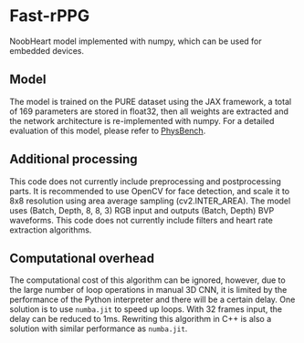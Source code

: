 # Fast-rPPG
NoobHeart model implemented with numpy, which can be used for embedded devices.  

## Model
The model is trained on the PURE dataset using the JAX framework, a total of 169 parameters are stored in float32, then all weights are extracted and the network architecture is re-implemented with numpy. For a detailed evaluation of this model, please refer to [PhysBench](https://github.com/KegangWangCCNU/PhysBench).  
## Additional processing  
This code does not currently include preprocessing and postprocessing parts. It is recommended to use OpenCV for face detection, and scale it to 8x8 resolution using area average sampling (cv2.INTER_AREA). The model uses (Batch, Depth, 8, 8, 3) RGB input and outputs (Batch, Depth) BVP waveforms. This code does not currently include filters and heart rate extraction algorithms.

## Computational overhead  
The computational cost of this algorithm can be ignored, however, due to the large number of loop operations in manual 3D CNN, it is limited by the performance of the Python interpreter and there will be a certain delay. One solution is to use `numba.jit` to speed up loops. With 32 frames input, the delay can be reduced to 1ms. Rewriting this algorithm in C++ is also a solution with similar performance as `numba.jit`.
